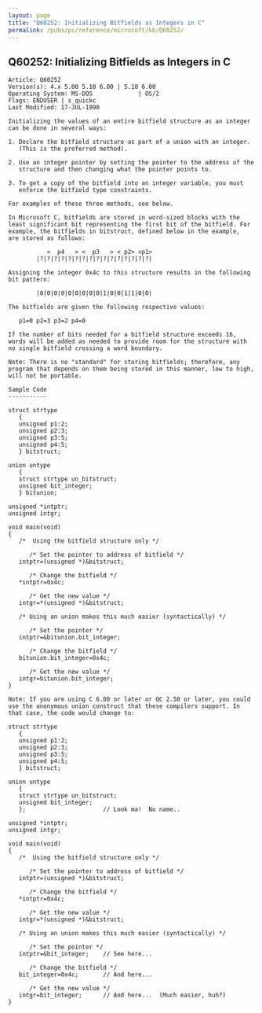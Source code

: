```yaml
---
layout: page
title: "Q60252: Initializing Bitfields as Integers in C"
permalink: /pubs/pc/reference/microsoft/kb/Q60252/
---
```


## Q60252: Initializing Bitfields as Integers in C

	Article: Q60252
	Version(s): 4.x 5.00 5.10 6.00 | 5.10 6.00
	Operating System: MS-DOS             | OS/2
	Flags: ENDUSER | s_quickc
	Last Modified: 17-JUL-1990
	
	Initializing the values of an entire bitfield structure as an integer
	can be done in several ways:
	
	1. Declare the bitfield structure as part of a union with an integer.
	   (This is the preferred method).
	
	2. Use an integer pointer by setting the pointer to the address of the
	   structure and then changing what the pointer points to.
	
	3. To get a copy of the bitfield into an integer variable, you must
	   enforce the bitfield type constraints.
	
	For examples of these three methods, see below.
	
	In Microsoft C, bitfields are stored in word-sized blocks with the
	least significant bit representing the first bit of the bitfield. For
	example, the bitfields in bitstruct, defined below in the example,
	are stored as follows:
	
	           <  p4   > <  p3   > < p2> <p1>
	        |?|?|?|?|?|?|?|?|?|?|?|?|?|?|?|?|
	
	Assigning the integer 0x4c to this structure results in the following
	bit pattern:
	
	        |0|0|0|0|0|0|0|0|0|1|0|0|1|1|0|0|
	
	The bitfields are given the following respective values:
	
	   p1=0 p2=3 p3=2 p4=0
	
	If the number of bits needed for a bitfield structure exceeds 16,
	words will be added as needed to provide room for the structure with
	no single bitfield crossing a word boundary.
	
	Note: There is no "standard" for storing bitfields; therefore, any
	program that depends on them being stored in this manner, low to high,
	will not be portable.
	
	Sample Code
	-----------
	
	struct strtype
	   {
	   unsigned p1:2;
	   unsigned p2:3;
	   unsigned p3:5;
	   unsigned p4:5;
	   } bitstruct;
	
	union untype
	   {
	   struct strtype un_bitstruct;
	   unsigned bit_integer;
	   } bitunion;
	
	unsigned *intptr;
	unsigned intgr;
	
	void main(void)
	{
	   /*  Using the bitfield structure only */
	
	      /* Set the pointer to address of bitfield */
	   intptr=(unsigned *)&bitstruct;
	
	      /* Change the bitfield */
	   *intptr=0x4c;
	
	      /* Get the new value */
	   intgr=*(unsigned *)&bitstruct;
	
	   /* Using an union makes this much easier (syntactically) */
	
	      /* Set the pointer */
	   intptr=&bitunion.bit_integer;
	
	      /* Change the bitfield */
	   bitunion.bit_integer=0x4c;
	
	      /* Get the new value */
	   intgr=bitunion.bit_integer;
	}
	
	Note: If you are using C 6.00 or later or QC 2.50 or later, you could
	use the anonymous union construct that these compilers support. In
	that case, the code would change to:
	
	struct strtype
	   {
	   unsigned p1:2;
	   unsigned p2:3;
	   unsigned p3:5;
	   unsigned p4:5;
	   } bitstruct;
	
	union untype
	   {
	   struct strtype un_bitstruct;
	   unsigned bit_integer;
	   };                      // Look ma!  No name..
	
	unsigned *intptr;
	unsigned intgr;
	
	void main(void)
	{
	   /*  Using the bitfield structure only */
	
	      /* Set the pointer to address of bitfield */
	   intptr=(unsigned *)&bitstruct;
	
	      /* Change the bitfield */
	   *intptr=0x4c;
	
	      /* Get the new value */
	   intgr=*(unsigned *)&bitstruct;
	
	   /* Using an union makes this much easier (syntactically) */
	
	      /* Set the pointer */
	   intptr=&bit_integer;    // See here...
	
	      /* Change the bitfield */
	   bit_integer=0x4c;       // And here...
	
	      /* Get the new value */
	   intgr=bit_integer;      // And here...  (Much easier, huh?)
	}
